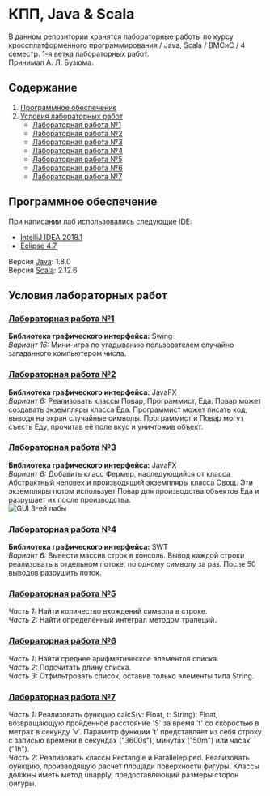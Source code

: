 # КПП, Java & Scala
В данном репозитории хранятся лабораторные работы по курсу кроссплатформенного программирования / Java, Scala / ВМСиС / 4 семестр.
1-я ветка лабораторных работ.  
Принимал А. Л. Бузюма.

## Содержание
1. [Программное обеспечение](#Программное-обеспечение)
2. [Условия лабораторных работ](#Условия-лабораторных-работ)
    + [Лабораторная работа №1](#Лабораторная-работа-1)
    + [Лабораторная работа №2](#Лабораторная-работа-2)
    + [Лабораторная работа №3](#Лабораторная-работа-3)
    + [Лабораторная работа №4](#Лабораторная-работа-4)
    + [Лабораторная работа №5](#Лабораторная-работа-5)
    + [Лабораторная работа №6](#Лабораторная-работа-6)
    + [Лабораторная работа №7](#Лабораторная-работа-7)

## Программное обеспечение
При написании лаб использовались следующие IDE:
* [IntelliJ IDEA 2018.1](https://www.jetbrains.com/idea/ "Лучшая IDE, которая будет в твоей жизни")  
* [Eclipse 4.7](https://www.eclipse.org/downloads/)

Версия [Java](http://www.oracle.com/technetwork/java/javase/downloads/index.html): 1.8.0  
Версия [Scala](https://www.scala-lang.org): 2.12.6


## Условия лабораторных работ
### [Лабораторная работа №1](https://github.com/Bulbash3r/Java-Labs/tree/master/Laba%201)
**Библиотека графического интерфейса:** Swing  
*Вариант 16:* Мини-игра по угадыванию пользователем случайно загаданного компьютером числа.

### [Лабораторная работа №2](https://github.com/Bulbash3r/Java-Labs/tree/master/Laba%202)
**Библиотека графического интерфейса:** JavaFX  
*Вариант 6:* Реализовать классы Повар, Программист, Еда. Повар может создавать экземпляры
класса Еда. Программист может писать код, выводя на экран случайные символы.
Программист и Повар могут съесть Еду, прочитав её поле вкус и уничтожив объект.

### [Лабораторная работа №3](https://github.com/Bulbash3r/Java-Labs/tree/master/Laba%203)
**Библиотека графического интерфейса:** JavaFX  
*Вариант 6:* Добавить класс Фермер, наследующийся от класса Абстрактный человек и производящий
экземпляры класса Овощ. Эти экземпляры потом использует Повар для производства
объектов Еда и разрушает их после производства.  
![GUI 3-ей лабы](https://pp.userapi.com/c844724/v844724490/803f4/2O_izfBo3N0.jpg)

### [Лабораторная работа №4](https://github.com/Bulbash3r/Java-Labs/tree/master/Laba%204/SWTlaba4)
**Библиотека графического интерфейса:** SWT  
*Вариант 6:* Вывести массив строк в консоль. Вывод каждой строки реализовать в отдельном потоке,
по одному символу за раз. После 50 выводов разрушить поток.

### [Лабораторная работа №5](https://github.com/Bulbash3r/Java-Labs/tree/master/Laba%205)
*Часть 1:* Найти количество вхождений символа в строке.  
*Часть 2:* Найти определённый интеграл методом трапеций.

### [Лабораторная работа №6](https://github.com/Bulbash3r/Java-Labs/tree/master/Laba%206)
*Часть 1:* Найти среднее арифметическое элементов списка.  
*Часть 2:* Подсчитать длину списка.  
*Часть 3:* Отфильтровать список, оставив только элементы типа String.

### [Лабораторная работа №7](https://github.com/Bulbash3r/Java-Labs/tree/master/Laba%207)
*Часть 1:* Реализовать  функцию  calcS(v:  Float,  t:  String):  Float,  возвращающую  пройденное расстояние 'S' за время 't' со скоростью в метрах в секунду 'v'. Параметр функции 't' представляет  из  себя  строку  с  записью  времени  в  секундах  ("3600s"),  минутах ("50m") или часах ("1h").  
*Часть 2:* Реализовать   классы   Rectangle   и   Parallelepiped.   Реализовать   функцию, производящую расчет площади поверхности фигуры. Классы должны иметь метод unapply, предоставляющий размеры сторон фигуры.
